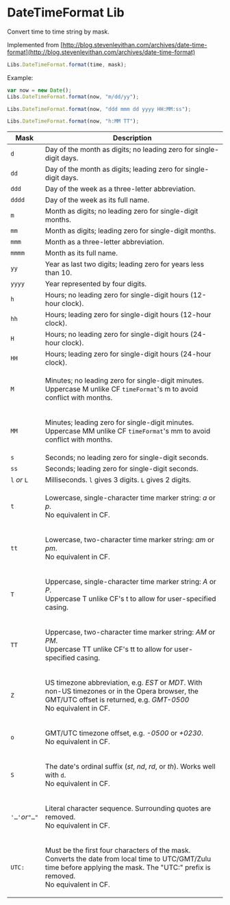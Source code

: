 # DateTimeFormat Lib

Convert time to time string by mask.

Implemented from [http://blog.stevenlevithan.com/archives/date-time-format](http://blog.stevenlevithan.com/archives/date-time-format)

```javascript
Libs.DateTimeFormat.format(time, mask);
```

Example:

```javascript
var now = new Date();
Libs.DateTimeFormat.format(now, "m/dd/yy");

Libs.DateTimeFormat.format(now, "ddd mmm dd yyyy HH:MM:ss");

Libs.DateTimeFormat.format(now, "h:MM TT");

```



| Mask           | Description                                                                                                                                                                                       |
| -------------- | ------------------------------------------------------------------------------------------------------------------------------------------------------------------------------------------------- |
| `d`            | Day of the month as digits; no leading zero for single-digit days.                                                                                                                                |
| `dd`           | Day of the month as digits; leading zero for single-digit days.                                                                                                                                   |
| `ddd`          | Day of the week as a three-letter abbreviation.                                                                                                                                                   |
| `dddd`         | Day of the week as its full name.                                                                                                                                                                 |
| `m`            | Month as digits; no leading zero for single-digit months.                                                                                                                                         |
| `mm`           | Month as digits; leading zero for single-digit months.                                                                                                                                            |
| `mmm`          | Month as a three-letter abbreviation.                                                                                                                                                             |
| `mmmm`         | Month as its full name.                                                                                                                                                                           |
| `yy`           | Year as last two digits; leading zero for years less than 10.                                                                                                                                     |
| `yyyy`         | Year represented by four digits.                                                                                                                                                                  |
| `h`            | Hours; no leading zero for single-digit hours (12-hour clock).                                                                                                                                    |
| `hh`           | Hours; leading zero for single-digit hours (12-hour clock).                                                                                                                                       |
| `H`            | Hours; no leading zero for single-digit hours (24-hour clock).                                                                                                                                    |
| `HH`           | Hours; leading zero for single-digit hours (24-hour clock).                                                                                                                                       |
| `M`            | <p>Minutes; no leading zero for single-digit minutes.<br>Uppercase M unlike CF <code>timeFormat</code>'s m to avoid conflict with months.</p>                                                     |
| `MM`           | <p>Minutes; leading zero for single-digit minutes.<br>Uppercase MM unlike CF <code>timeFormat</code>'s mm to avoid conflict with months.</p>                                                      |
| `s`            | Seconds; no leading zero for single-digit seconds.                                                                                                                                                |
| `ss`           | Seconds; leading zero for single-digit seconds.                                                                                                                                                   |
| `l` _or_ `L`   | Milliseconds. `l` gives 3 digits. `L` gives 2 digits.                                                                                                                                             |
| `t`            | <p>Lowercase, single-character time marker string: <em>a</em> or <em>p</em>.<br>No equivalent in CF.</p>                                                                                          |
| `tt`           | <p>Lowercase, two-character time marker string: <em>am</em> or <em>pm</em>.<br>No equivalent in CF.</p>                                                                                           |
| `T`            | <p>Uppercase, single-character time marker string: <em>A</em> or <em>P</em>.<br>Uppercase T unlike CF's t to allow for user-specified casing.</p>                                                 |
| `TT`           | <p>Uppercase, two-character time marker string: <em>AM</em> or <em>PM</em>.<br>Uppercase TT unlike CF's tt to allow for user-specified casing.</p>                                                |
| `Z`            | <p>US timezone abbreviation, e.g. <em>EST</em> or <em>MDT</em>. With non-US timezones or in the Opera browser, the GMT/UTC offset is returned, e.g. <em>GMT-0500</em><br>No equivalent in CF.</p> |
| `o`            | <p>GMT/UTC timezone offset, e.g. <em>-0500</em> or <em>+0230</em>.<br>No equivalent in CF.</p>                                                                                                    |
| `S`            | <p>The date's ordinal suffix (<em>st</em>, <em>nd</em>, <em>rd</em>, or <em>th</em>). Works well with <code>d</code>.<br>No equivalent in CF.</p>                                                 |
| `'…'`_or_`"…"` | <p>Literal character sequence. Surrounding quotes are removed.<br>No equivalent in CF.</p>                                                                                                        |
| `UTC:`         | <p>Must be the first four characters of the mask. Converts the date from local time to UTC/GMT/Zulu time before applying the mask. The "UTC:" prefix is removed.<br>No equivalent in CF.</p>      |

